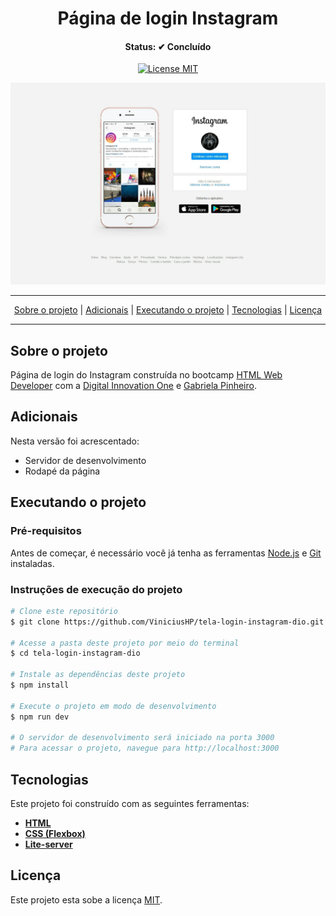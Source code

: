 <h1 align="center">
  Página de login Instagram
</h1>

<h4 align="center">Status: ✔ Concluído</h4>

<p align="center">
  <a href="https://opensource.org/licenses/MIT">
    <img src="https://img.shields.io/badge/License-MIT-blue.svg" alt="License MIT">
  </a>
</p>

<div align="center">
  <img src="img/pagina.jpg" alt="Início da página" width="686">
</div>

---

<p align="center">
 <a href="#user-content-sobre-o-projeto">Sobre o projeto</a> |
 <a href="#user-content-adicionais">Adicionais</a> |
 <a href="#user-content-executando-o-projeto">Executando o projeto</a> |
 <a href="#user-content-tecnologias">Tecnologias</a> | 
 <a href="#user-content-licença">Licença</a>
</p>

---

## **Sobre o projeto**

Página de login do Instagram construída no bootcamp [HTML Web Developer](https://digitalinnovation.one/bootcamps/html-web-developer) com a [Digital Innovation One](https://digitalinnovation.one/) e 
[Gabriela Pinheiro](https://www.linkedin.com/in/gabrielapinheiro129/).

## **Adicionais**
Nesta versão foi acrescentado:

- Servidor de desenvolvimento
- Rodapé da página

## **Executando o projeto**

### Pré-requisitos
Antes de começar, é necessário você já tenha as ferramentas [Node.js](https://nodejs.org/en/) e [Git](https://git-scm.com/) instaladas.

### Instruções de execução do projeto
```bash
# Clone este repositório
$ git clone https://github.com/ViniciusHP/tela-login-instagram-dio.git

# Acesse a pasta deste projeto por meio do terminal
$ cd tela-login-instagram-dio

# Instale as dependências deste projeto
$ npm install

# Execute o projeto em modo de desenvolvimento
$ npm run dev

# O servidor de desenvolvimento será iniciado na porta 3000
# Para acessar o projeto, navegue para http://localhost:3000
```

## **Tecnologias**

Este projeto foi construído com as seguintes ferramentas:

- **[HTML](https://developer.mozilla.org/pt-BR/docs/Web/HTML)**
- **[CSS (Flexbox)](https://developer.mozilla.org/pt-BR/docs/Web/CSS)**
- **[Lite-server](https://github.com/johnpapa/lite-server)**

## **Licença**

Este projeto esta sobe a licença [MIT](./LICENSE).
